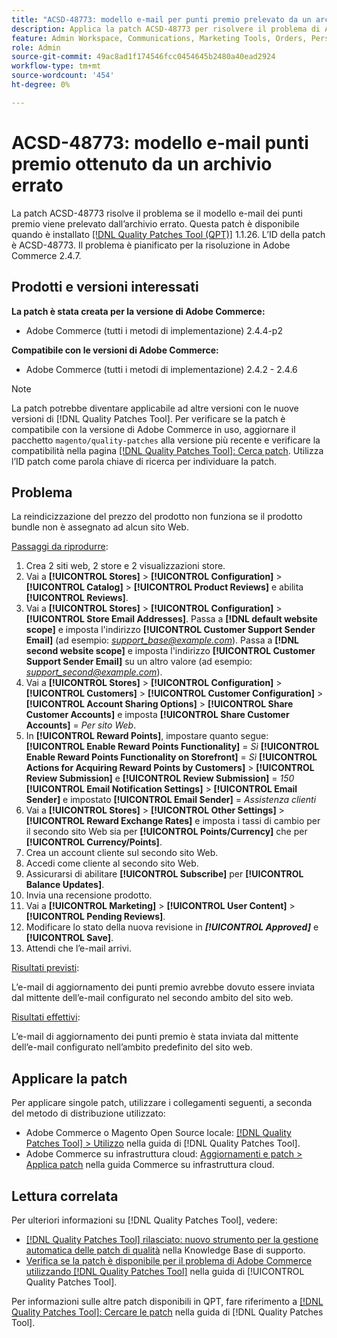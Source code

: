 ```yaml
---
title: "ACSD-48773: modello e-mail per punti premio prelevato da un archivio errato"
description: Applica la patch ACSD-48773 per risolvere il problema di Adobe Commerce per cui il modello e-mail dei punti premio viene prelevato dallo store errato.
feature: Admin Workspace, Communications, Marketing Tools, Orders, Personalization, Rewards
role: Admin
source-git-commit: 49ac8ad1f174546fcc0454645b2480a40ead2924
workflow-type: tm+mt
source-wordcount: '454'
ht-degree: 0%

---
```


# ACSD-48773: modello e-mail punti premio ottenuto da un archivio errato

La patch ACSD-48773 risolve il problema se il modello e-mail dei punti premio viene prelevato dall’archivio errato. Questa patch è disponibile quando è installato [[!DNL Quality Patches Tool (QPT)]](https://experienceleague.adobe.com/en/docs/commerce-knowledge-base/kb/announcements/commerce-announcements/magento-quality-patches-released-new-tool-to-self-serve-quality-patches) 1.1.26. L’ID della patch è ACSD-48773. Il problema è pianificato per la risoluzione in Adobe Commerce 2.4.7.

## Prodotti e versioni interessati

**La patch è stata creata per la versione di Adobe Commerce:**

* Adobe Commerce (tutti i metodi di implementazione) 2.4.4-p2

**Compatibile con le versioni di Adobe Commerce:**

* Adobe Commerce (tutti i metodi di implementazione) 2.4.2 - 2.4.6

>[!NOTE]
>
>La patch potrebbe diventare applicabile ad altre versioni con le nuove versioni di [!DNL Quality Patches Tool]. Per verificare se la patch è compatibile con la versione di Adobe Commerce in uso, aggiornare il pacchetto `magento/quality-patches` alla versione più recente e verificare la compatibilità nella pagina [[!DNL Quality Patches Tool]: Cerca patch](https://experienceleague.adobe.com/tools/commerce-quality-patches/index.html). Utilizza l’ID patch come parola chiave di ricerca per individuare la patch.

## Problema

La reindicizzazione del prezzo del prodotto non funziona se il prodotto bundle non è assegnato ad alcun sito Web.

<u>Passaggi da riprodurre</u>:

1. Crea 2 siti web, 2 store e 2 visualizzazioni store.
1. Vai a **[!UICONTROL Stores]** > **[!UICONTROL Configuration]** > **[!UICONTROL Catalog]** > **[!UICONTROL Product Reviews]** e abilita **[!UICONTROL Reviews]**.
1. Vai a **[!UICONTROL Stores]** > **[!UICONTROL Configuration]** > **[!UICONTROL Store Email Addresses]**.
Passa a **[!DNL default website scope]** e imposta l&#39;indirizzo **[!UICONTROL Customer Support Sender Email]** (ad esempio: *support_base@example.com*).
Passa a **[!DNL second website scope]** e imposta l&#39;indirizzo **[!UICONTROL Customer Support Sender Email]** su un altro valore (ad esempio: *support_second@example.com*).
1. Vai a **[!UICONTROL Stores]** > **[!UICONTROL Configuration]** > **[!UICONTROL Customers]** > **[!UICONTROL Customer Configuration]** > **[!UICONTROL Account Sharing Options]** > **[!UICONTROL Share Customer Accounts]** e imposta **[!UICONTROL Share Customer Accounts]** = *Per sito Web*.
1. In **[!UICONTROL Reward Points]**, impostare quanto segue:
   **[!UICONTROL Enable Reward Points Functionality]** = *Sì*
   **[!UICONTROL Enable Reward Points Functionality on Storefront]** = *Sì*
   **[!UICONTROL Actions for Acquiring Reward Points by Customers]** > **[!UICONTROL Review Submission]** e **[!UICONTROL Review Submission]** = *150*
   **[!UICONTROL Email Notification Settings]** > **[!UICONTROL Email Sender]** e impostato **[!UICONTROL Email Sender]** = *Assistenza clienti*
1. Vai a **[!UICONTROL Stores]** > **[!UICONTROL Other Settings]** > **[!UICONTROL Reward Exchange Rates]** e imposta i tassi di cambio per il secondo sito Web sia per **[!UICONTROL Points/Currency]** che per **[!UICONTROL Currency/Points]**.
1. Crea un account cliente sul secondo sito Web.
1. Accedi come cliente al secondo sito Web.
1. Assicurarsi di abilitare **[!UICONTROL Subscribe]** per **[!UICONTROL Balance Updates]**.
1. Invia una recensione prodotto.
1. Vai a **[!UICONTROL Marketing]** > **[!UICONTROL User Content]** > **[!UICONTROL Pending Reviews]**.
1. Modificare lo stato della nuova revisione in ***[!UICONTROL Approved]*** e **[!UICONTROL Save]**.
1. Attendi che l’e-mail arrivi.

<u>Risultati previsti</u>:

L’e-mail di aggiornamento dei punti premio avrebbe dovuto essere inviata dal mittente dell’e-mail configurato nel secondo ambito del sito web.

<u>Risultati effettivi</u>:

L’e-mail di aggiornamento dei punti premio è stata inviata dal mittente dell’e-mail configurato nell’ambito predefinito del sito web.

## Applicare la patch

Per applicare singole patch, utilizzare i collegamenti seguenti, a seconda del metodo di distribuzione utilizzato:

* Adobe Commerce o Magento Open Source locale: [[!DNL Quality Patches Tool] > Utilizzo](https://experienceleague.adobe.com/docs/commerce-operations/tools/quality-patches-tool/usage.html) nella guida di [!DNL Quality Patches Tool].
* Adobe Commerce su infrastruttura cloud: [Aggiornamenti e patch > Applica patch](https://experienceleague.adobe.com/docs/commerce-cloud-service/user-guide/develop/upgrade/apply-patches.html) nella guida Commerce su infrastruttura cloud.

## Lettura correlata

Per ulteriori informazioni su [!DNL Quality Patches Tool], vedere:

* [[!DNL Quality Patches Tool] rilasciato: nuovo strumento per la gestione automatica delle patch di qualità](https://experienceleague.adobe.com/en/docs/commerce-knowledge-base/kb/announcements/commerce-announcements/magento-quality-patches-released-new-tool-to-self-serve-quality-patches) nella Knowledge Base di supporto.
* [Verifica se la patch è disponibile per il problema di Adobe Commerce utilizzando  [!DNL Quality Patches Tool]](/help/tools/quality-patches-tool/patches-available-in-qpt/check-patch-for-magento-issue-with-magento-quality-patches.md) nella guida di [!UICONTROL Quality Patches Tool].


Per informazioni sulle altre patch disponibili in QPT, fare riferimento a [[!DNL Quality Patches Tool]: Cercare le patch](https://experienceleague.adobe.com/tools/commerce-quality-patches/index.html) nella guida di [!DNL Quality Patches Tool].
